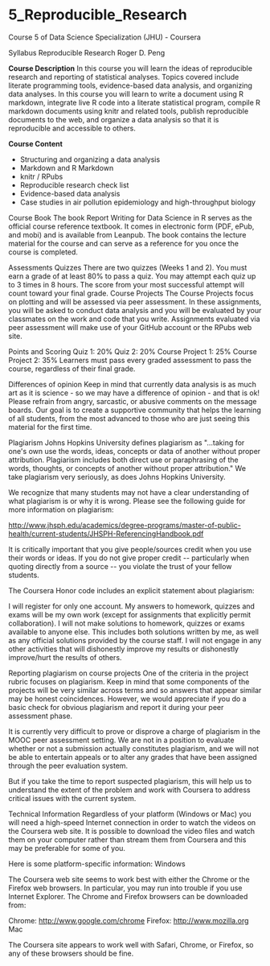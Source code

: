 # 5_Reproducible_Research
Course 5 of Data Science Specialization (JHU) - Coursera

Syllabus
Reproducible Research
Roger D. Peng

**Course Description**
In this course you will learn the ideas of reproducible research and reporting of statistical analyses. Topics covered include literate programming tools, evidence-based data analysis, and organizing data analyses. In this course you will learn to write a document using R markdown, integrate live R code into a literate statistical program, compile R markdown documents using knitr and related tools, publish reproducible documents to the web, and organize a data analysis so that it is reproducible and accessible to others.

**Course Content**
* Structuring and organizing a data analysis
* Markdown and R Markdown
* knitr / RPubs
* Reproducible research check list
* Evidence-based data analysis
* Case studies in air pollution epidemiology and high-throughput biology

Course Book
The book Report Writing for Data Science in R serves as the official course reference textbook. It comes in electronic form (PDF, ePub, and mobi) and is available from Leanpub. The book contains the lecture material for the course and can serve as a reference for you once the course is completed.

Assessments
Quizzes
There are two quizzes (Weeks 1 and 2).
You must earn a grade of at least 80% to pass a quiz.
You may attempt each quiz up to 3 times in 8 hours.
The score from your most successful attempt will count toward your final grade.
Course Projects
The Course Projects focus on plotting and will be assessed via peer assessment. In these assignments, you will be asked to conduct data analysis and you will be evaluated by your classmates on the work and code that you write. Assignments evaluated via peer assessment will make use of your GitHub account or the RPubs web site.

Points and Scoring
Quiz 1: 20%
Quiz 2: 20%
Course Project 1: 25%
Course Project 2: 35%
Learners must pass every graded assessment to pass the course, regardless of their final grade.

Differences of opinion
Keep in mind that currently data analysis is as much art as it is science - so we may have a difference of opinion - and that is ok! Please refrain from angry, sarcastic, or abusive comments on the message boards. Our goal is to create a supportive community that helps the learning of all students, from the most advanced to those who are just seeing this material for the first time.

Plagiarism
Johns Hopkins University defines plagiarism as "...taking for one's own use the words, ideas, concepts or data of another without proper attribution. Plagiarism includes both direct use or paraphrasing of the words, thoughts, or concepts of another without proper attribution." We take plagiarism very seriously, as does Johns Hopkins University.

We recognize that many students may not have a clear understanding of what plagiarism is or why it is wrong. Please see the following guide for more information on plagiarism:

http://www.jhsph.edu/academics/degree-programs/master-of-public-health/current-students/JHSPH-ReferencingHandbook.pdf

It is critically important that you give people/sources credit when you use their words or ideas. If you do not give proper credit -- particularly when quoting directly from a source -- you violate the trust of your fellow students.

The Coursera Honor code includes an explicit statement about plagiarism:

I will register for only one account. My answers to homework, quizzes and exams will be my own work (except for assignments that explicitly permit collaboration). I will not make solutions to homework, quizzes or exams available to anyone else. This includes both solutions written by me, as well as any official solutions provided by the course staff. I will not engage in any other activities that will dishonestly improve my results or dishonestly improve/hurt the results of others.

Reporting plagiarism on course projects
One of the criteria in the project rubric focuses on plagiarism. Keep in mind that some components of the projects will be very similar across terms and so answers that appear similar may be honest coincidences. However, we would appreciate if you do a basic check for obvious plagiarism and report it during your peer assessment phase.

It is currently very difficult to prove or disprove a charge of plagiarism in the MOOC peer assessment setting. We are not in a position to evaluate whether or not a submission actually constitutes plagiarism, and we will not be able to entertain appeals or to alter any grades that have been assigned through the peer evaluation system.

But if you take the time to report suspected plagiarism, this will help us to understand the extent of the problem and work with Coursera to address critical issues with the current system.

Technical Information
Regardless of your platform (Windows or Mac) you will need a high-speed Internet connection in order to watch the videos on the Coursera web site. It is possible to download the video files and watch them on your computer rather than stream them from Coursera and this may be preferable for some of you.

Here is some platform-specific information:
Windows

The Coursera web site seems to work best with either the Chrome or the Firefox web browsers. In particular, you may run into trouble if you use Internet Explorer. The Chrome and Firefox browsers can be downloaded from:

Chrome: http://www.google.com/chrome
Firefox: http://www.mozilla.org
Mac

The Coursera site appears to work well with Safari, Chrome, or Firefox, so any of these browsers should be fine.
